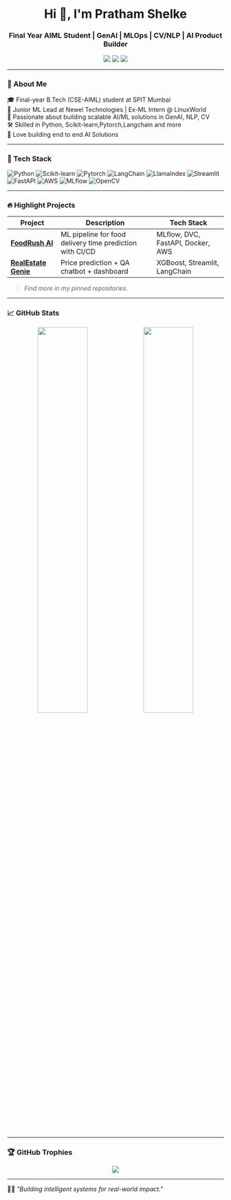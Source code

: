
<!--
**PrathamShelke/PrathamShelke** is a ✨ _special_ ✨ repository because its `README.md` (this file) appears on your GitHub profile.

Here are some ideas to get you started:

- 🔭 I’m currently working on ...
- 🌱 I’m currently learning ...
- 👯 I’m looking to collaborate on ...
- 🤔 I’m looking for help with ...
- 💬 Ask me about ...
- 📫 How to reach me: ...
- 😄 Pronouns: ...
- ⚡ Fun fact: ...
-->
<h1 align="center">Hi 👋, I'm Pratham Shelke</h1>
<h3 align="center">Final Year AIML Student | GenAI | MLOps | CV/NLP | AI Product Builder</h3>

<p align="center">
  <a href="https://github.com/PrathamShelke"><img src="https://img.shields.io/github/followers/PrathamShelke?label=Follow&style=social"></a>
  <a href="https://www.linkedin.com/in/prathamshelke/"><img src="https://img.shields.io/badge/LinkedIn-prathamshelke-blue?logo=linkedin"></a>
  <a href="mailto:pratham2903learning@gmail.com"><img src="https://img.shields.io/badge/email-email-blue?logo=gmail"></a>
</p>

---

### 🚀 About Me

🎓 Final-year B.Tech (CSE-AIML) student at SPIT Mumbai  
💼 Junior ML Lead at Newel Technologies | Ex-ML Intern @ LinuxWorld  
🧠 Passionate about building scalable AI/ML solutions in GenAI, NLP, CV  
🛠️ Skilled in Python, Scikit-learn,Pytorch,Langchain and more  
📢 Love building end to end AI Solutions

---

### 🧠 Tech Stack
![Python](https://img.shields.io/badge/-Python-black?style=flat-square&logo=python)
![Scikit-learn](https://img.shields.io/badge/-Scikit--learn-orange?style=flat-square&logo=scikit-learn)
![Pytorch](https://img.shields.io/badge/-Pytorch-green?style=flat-square&logo=TensorFlow)
![LangChain](https://img.shields.io/badge/-LangChain-blue?style=flat-square)
![LlamaIndex](https://img.shields.io/badge/-LlamaIndex-ff69b4?style=flat)
![Streamlit](https://img.shields.io/badge/-Streamlit-ff4b4b?style=flat&logo=streamlit&logoColor=white)
![FastAPI](https://img.shields.io/badge/-FastAPI-005571?style=flat-square)
![AWS](https://img.shields.io/badge/-AWS-black?style=flat-square&logo=amazon-aws)
![MLflow](https://img.shields.io/badge/-MLflow-blue?style=flat&logo=mlflow)
![OpenCV](https://img.shields.io/badge/-OpenCV-5C3EE8?style=flat&logo=opencv&logoColor=white)


---

### 🔥 Highlight Projects

| Project | Description | Tech Stack |
|--------|-------------|------------|
| [**FoodRush AI**](https://github.com/PrathamShelke/Swiggy_Delivery_Time_Prediction) | ML pipeline for food delivery time prediction with CI/CD | MLflow, DVC, FastAPI, Docker, AWS |
| [**RealEstate Genie**](https://github.com/PrathamShelke/Real_Estate_Project) | Price prediction + QA chatbot + dashboard | XGBoost, Streamlit, LangChain |

> *Find more in my pinned repositories.*

---

### 📈 GitHub Stats

<p align="center">
  <img width="48%" src="https://github-readme-stats.vercel.app/api?username=PrathamShelke&show_icons=true&theme=radical" />
  <img width="48%" src="https://github-readme-streak-stats.herokuapp.com/?user=PrathamShelke&theme=radical" />
</p>

---
### 🏆 GitHub Trophies

<p align="center">
  <img src="https://github-profile-trophy.vercel.app/?username=PrathamShelke&theme=dracula&no-bg=true&no-frame=true&column=6"/>
</p>

---

🧑‍💻 *"Building intelligent systems for real-world impact."*


